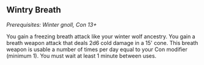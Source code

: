 ## Wintry Breath
*Prerequisites: Winter gnoll, Con 13+* 

You gain a freezing breath attack like your winter wolf ancestry. You gain a breath weapon attack that deals 2d6 cold damage in a 15' cone. This breath weapon is usable a number of times per day equal to your Con modifier (minimum 1). You must wait at least 1 minute between uses.


